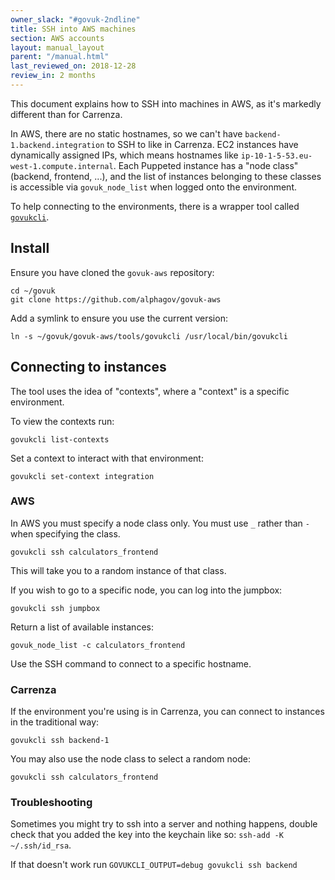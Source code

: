 ```yaml
---
owner_slack: "#govuk-2ndline"
title: SSH into AWS machines
section: AWS accounts 
layout: manual_layout
parent: "/manual.html"
last_reviewed_on: 2018-12-28
review_in: 2 months
---
```


This document explains how to SSH into machines in AWS, as it's markedly
different than for Carrenza.

In AWS, there are no static hostnames, so we can't have
`backend-1.backend.integration` to SSH to like in Carrenza. EC2 instances have
dynamically assigned IPs, which means hostnames like
`ip-10-1-5-53.eu-west-1.compute.internal`. Each Puppeted instance has a "node
class" (backend, frontend, ...), and the list of instances belonging to these
classes is accessible via `govuk_node_list` when logged onto the environment.

To help connecting to the environments, there is a wrapper tool called [`govukcli`](https://github.com/alphagov/govuk-aws/blob/master/tools/govukcli).

## Install

Ensure you have cloned the `govuk-aws` repository:

```
cd ~/govuk
git clone https://github.com/alphagov/govuk-aws
```

Add a symlink to ensure you use the current version:

```
ln -s ~/govuk/govuk-aws/tools/govukcli /usr/local/bin/govukcli
```

## Connecting to instances

The tool uses the idea of "contexts", where a "context" is a specific environment.

To view the contexts run:

`govukcli list-contexts`

Set a context to interact with that environment:

`govukcli set-context integration`

### AWS

In AWS you must specify a node class only. You must use `_` rather than `-` when specifying
the class.

`govukcli ssh calculators_frontend`

This will take you to a random instance of that class.

If you wish to go to a specific node, you can log into the jumpbox:

`govukcli ssh jumpbox`

Return a list of available instances:

`govuk_node_list -c calculators_frontend`

Use the SSH command to connect to a specific hostname.

### Carrenza

If the environment you're using is in Carrenza, you can connect to instances in
the traditional way:

`govukcli ssh backend-1`

You may also use the node class to select a random node:

`govukcli ssh calculators_frontend`

### Troubleshooting

Sometimes you might try to ssh into a server and nothing happens, double check that you added the key into the keychain like so: `ssh-add -K ~/.ssh/id_rsa`.

If that doesn't work run `GOVUKCLI_OUTPUT=debug govukcli ssh backend`
